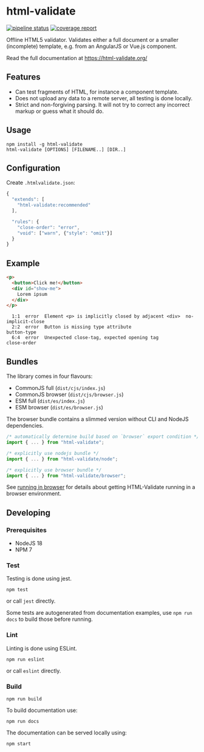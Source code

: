# html-validate

[![pipeline status](https://gitlab.com/html-validate/html-validate/badges/master/pipeline.svg)](https://gitlab.com/html-validate/html-validate/commits/master)
[![coverage report](https://gitlab.com/html-validate/html-validate/badges/master/coverage.svg)](https://gitlab.com/html-validate/html-validate/commits/master)

Offline HTML5 validator. Validates either a full document or a smaller
(incomplete) template, e.g. from an AngularJS or Vue.js component.

Read the full documentation at https://html-validate.org/

## Features

- Can test fragments of HTML, for instance a component template.
- Does not upload any data to a remote server, all testing is done locally.
- Strict and non-forgiving parsing. It will not try to correct any incorrect
  markup or guess what it should do.

## Usage

    npm install -g html-validate
    html-validate [OPTIONS] [FILENAME..] [DIR..]

## Configuration

Create `.htmlvalidate.json`:

```js
{
  "extends": [
    "html-validate:recommended"
  ],

  "rules": {
    "close-order": "error",
    "void": ["warn", {"style": "omit"}]
  }
}
```

## Example

```html
<p>
  <button>Click me!</button>
  <div id="show-me">
    Lorem ipsum
  </div>
</p>
```

```text
  1:1  error  Element <p> is implicitly closed by adjacent <div>  no-implicit-close
  2:2  error  Button is missing type attribute                    button-type
  6:4  error  Unexpected close-tag, expected opening tag          close-order
```

## Bundles

The library comes in four flavours:

- CommonJS full (`dist/cjs/index.js`)
- CommonJS browser (`dist/cjs/browser.js`)
- ESM full (`dist/es/index.js`)
- ESM browser (`dist/es/browser.js`)

The browser bundle contains a slimmed version without CLI and NodeJS dependencies.

```ts
/* automatically determine build based on `browser` export condition */
import { ... } from "html-validate";

/* explicitly use nodejs bundle */
import { ... } from "html-validate/node";

/* explicitly use browser bundle */
import { ... } from "html-validate/browser";
```

See [running in browser](https://html-validate.org/dev/running-in-browser.html) for details about getting HTML-Validate running in a browser environment.

## Developing

### Prerequisites

- NodeJS 18
- NPM 7

### Test

Testing is done using jest.

    npm test

or call `jest` directly.

Some tests are autogenerated from documentation examples, use `npm run docs` to build those before running.

### Lint

Linting is done using ESLint.

    npm run eslint

or call `eslint` directly.

### Build

    npm run build

To build documentation use:

    npm run docs

The documentation can be served locally using:

    npm start
